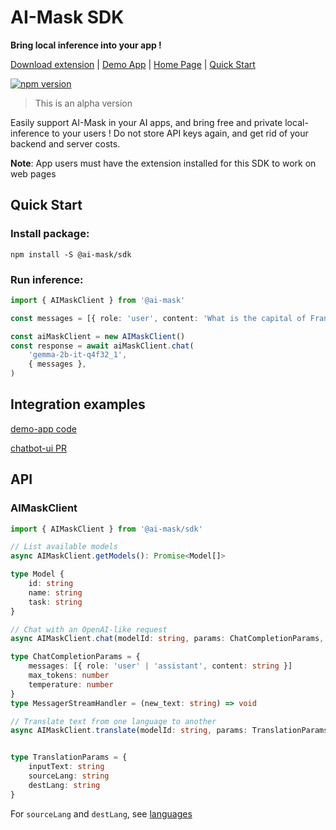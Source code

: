# AI-Mask SDK

**Bring local inference into your app !**

[Download extension](#) | [Demo App](https://pacoccino.github.io/ai-mask/) | [Home Page](https://github.com/pacoccino/ai-mask/blob/main/packages/extension/icons/icon-128.png) | [Quick Start](#quick-start)

[![npm version](https://badge.fury.io/js/@ai-mask%2Fsdk.svg)](https://badge.fury.io/js/@ai-mask%2Fsdk)

> This is an alpha version

Easily support AI-Mask in your AI apps, and bring free and private local-inference to your users ! Do not store API keys again, and get rid of your backend and server costs. 

**Note**: App users must have the extension installed for this SDK to work on web pages

## Quick Start

### Install package:
```shell
npm install -S @ai-mask/sdk
```

### Run inference:
```typescript
import { AIMaskClient } from '@ai-mask'

const messages = [{ role: 'user', content: 'What is the capital of France ? ' }]

const aiMaskClient = new AIMaskClient()
const response = await aiMaskClient.chat(
    'gemma-2b-it-q4f32_1',
	{ messages },
)
```


## Integration examples

[demo-app code](/examples/demo-app/)

[chatbot-ui PR](https://github.com/pacoccino/chatbot-ui/pull/1/files)

## API

### AIMaskClient

```typescript
import { AIMaskClient } from '@ai-mask/sdk'

// List available models
async AIMaskClient.getModels(): Promise<Model[]>

type Model {
    id: string
    name: string
    task: string
}

// Chat with an OpenAI-like request
async AIMaskClient.chat(modelId: string, params: ChatCompletionParams, streamCallback?: MessagerStreamHandler): Promise<string>

type ChatCompletionParams = {
    messages: [{ role: 'user' | 'assistant', content: string }]
    max_tokens: number
    temperature: number
}
type MessagerStreamHandler = (new_text: string) => void

// Translate text from one language to another
async AIMaskClient.translate(modelId: string, params: TranslationParams, streamCallback?: MessagerStreamHandler): Promise<string>


type TranslationParams = {
    inputText: string
    sourceLang: string
    destLang: string
}

```

For `sourceLang` and `destLang`, see [languages](/packages/core/src/config/translation.ts)
